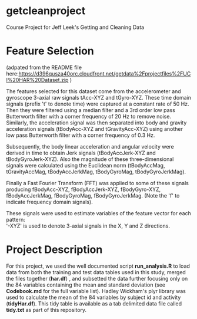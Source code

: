 getcleanproject
===============

Course Project for Jeff Leek's Getting and Cleaning Data

Feature Selection 
=================
(adpated from the README file here:https://d396qusza40orc.cloudfront.net/getdata%2Fprojectfiles%2FUCI%20HAR%20Dataset.zip )

The features selected for this dataset come from the accelerometer and gyroscope 3-axial raw signals tAcc-XYZ and tGyro-XYZ. These time domain signals (prefix 't' to denote time) were captured at a constant rate of 50 Hz. Then they were filtered using a median filter and a 3rd order low pass Butterworth filter with a corner frequency of 20 Hz to remove noise. Similarly, the acceleration signal was then separated into body and gravity acceleration signals (tBodyAcc-XYZ and tGravityAcc-XYZ) using another low pass Butterworth filter with a corner frequency of 0.3 Hz. 

Subsequently, the body linear acceleration and angular velocity were derived in time to obtain Jerk signals (tBodyAccJerk-XYZ and tBodyGyroJerk-XYZ). Also the magnitude of these three-dimensional signals were calculated using the Euclidean norm (tBodyAccMag, tGravityAccMag, tBodyAccJerkMag, tBodyGyroMag, tBodyGyroJerkMag). 

Finally a Fast Fourier Transform (FFT) was applied to some of these signals producing fBodyAcc-XYZ, fBodyAccJerk-XYZ, fBodyGyro-XYZ, fBodyAccJerkMag, fBodyGyroMag, fBodyGyroJerkMag. (Note the 'f' to indicate frequency domain signals). 

These signals were used to estimate variables of the feature vector for each pattern:  
'-XYZ' is used to denote 3-axial signals in the X, Y and Z directions.

Project Description
===================

For this project, we used the well documented script **run_analysis.R** to load data from both the training and test data tables used in this study, merged the files together (**har.df**) , and subsetted the data further focusing only on the 84 variables containing the mean and standard deviation (see **Codebook.md** for the full variable list). Hadley Wickham's plyr library was used to calculate the mean of the 84 variables by subject id and activity (**tidyHar.df**).  This tidy table is available as a tab delimited data file called **tidy.txt** as part of this repository.
